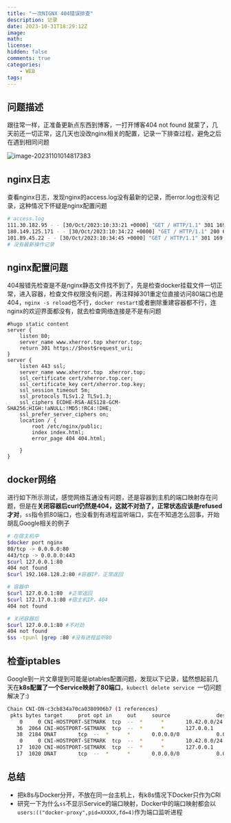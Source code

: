 ```yaml
---
title: "一次NIGNX 404错误排查"
description: 记录
date: 2023-10-31T18:29:12Z
image: 
math: 
license: 
hidden: false
comments: true
categories:
    - WEB
tags:
---
```

## 问题描述

跟往常一样，正准备更新点东西到博客，一打开博客404 not found 就蒙了，几天前还一切正常，这几天也没改nginx相关的配置，记录一下排查过程，避免之后在遇到相同问题

![image-20231101014817383](/images/image-20231101014817383.png)

## nginx日志

查看nginx日志，发现nginx的access.log没有最新的记录，而error.log也没有记录，这种情况下怀疑是nginx配置问题

```bash
# access.log
111.30.182.95 - - [30/Oct/2023:10:33:21 +0000] "GET / HTTP/1.1" 301 169 "-" "DNSPod-Monitor/2.0" "-"
180.149.125.171 - - [30/Oct/2023:10:34:22 +0000] "GET / HTTP/1.1" 200 615 "-" "Mozilla/5.0 (Windows NT 5.1; Win64; x64) AppleWebKit/537.36 (KHTML, like Gecko) Chrome/60.0.3112.90 Safari/537.36" "-"
101.89.45.22 - - [30/Oct/2023:10:34:45 +0000] "GET / HTTP/1.1" 301 169 "-" "DNSPod-Monitor/2.0" "-"
# 没有最新操作记录
```

## nginx配置问题

404报错先检查是不是nginx静态文件找不到了，先是检查docker挂载文件一切正常，进入容器，检查文件权限没有问题，再注释掉301重定位直接访问80端口也是404，`nginx -s reload`也不行，`docker restart`或者删除重建容器都不行，连nginx的欢迎界面都没有，就去检查网络连接是不是有问题

```nginx
#hugo static content
server {
    listen 80;
    server_name www.xherror.top xherror.top;
    return 301 https://$host$request_uri; 
}
server {
    listen 443 ssl; 
    server_name www.xherror.top  xherror.top; 
    ssl_certificate cert/xherror.top.cer; 
    ssl_certificate_key cert/xherror.top.key; 
    ssl_session_timeout 5m;
    ssl_protocols TLSv1.2 TLSv1.3; 
    ssl_ciphers ECDHE-RSA-AES128-GCM-SHA256:HIGH:!aNULL:!MD5:!RC4:!DHE; 
    ssl_prefer_server_ciphers on;
    location / {
        root /etc/nginx/public;        
        index index.html;
        error_page 404 404.html;

    }
}
```

## docker网络

进行如下所示测试，感觉网络互通没有问题，还是容器到主机的端口映射存在问题，但是在**关闭容器后curl仍然是404，这就不对劲了，正常状态应该是refused才对**，`ss`指令抓80端口，也没看到有进程监听端口，实在不知道怎么回事，开始胡乱Google相关的例子

```bash
# 在宿主机中
$docker port nginx
80/tcp -> 0.0.0.0:80
443/tcp -> 0.0.0.0:443
$curl 127.0.0.1:80
404 not found 
$curl 192.168.128.2:80 #容器IP，正常返回

# 容器中
$curl 127.0.0.1:80  #正常返回
$curl 172.17.0.1:80 #宿主机IP，404
404 not found 

# 关闭容器后
$curl 127.0.0.1:80 #不对劲
404 not found 
$ss -tpunl |grep :80 #没有进程监听80
```

## 检查iptables

Google到一片文章提到可能是iptables配置问题，发现以下记录，猛然想起前几天在**k8s配置了一个Service映射了80端口**，`kubectl delete service `一切问题解决了:)

```bash
Chain CNI-DN-c3cb834a70ca0380906b7 (1 references)
 pkts bytes target     prot opt in     out     source               destination         
    0     0 CNI-HOSTPORT-SETMARK  tcp  --  *      *       10.42.0.0/24         0.0.0.0/0            tcp dpt:80
   36  2064 CNI-HOSTPORT-SETMARK  tcp  --  *      *       127.0.0.1            0.0.0.0/0            tcp dpt:80
   38  2184 DNAT       tcp  --  *      *       0.0.0.0/0            0.0.0.0/0            tcp dpt:80 to:10.42.0.8:80
    0     0 CNI-HOSTPORT-SETMARK  tcp  --  *      *       10.42.0.0/24         0.0.0.0/0            tcp dpt:443
   17  1020 CNI-HOSTPORT-SETMARK  tcp  --  *      *       127.0.0.1            0.0.0.0/0            tcp dpt:443
   17  1020 DNAT       tcp  --  *      *       0.0.0.0/0            0.0.0.0/0            tcp dpt:443 to:10.42.0.8:443
```

## 总结

- 把k8s与Docker分开，不放在同一台主机上，有k8s情况下Docker只作为CRI
- 研究一下为什么`ss`不显示Service的端口映射，Docker中的端口映射都会以`users:(("docker-proxy",pid=XXXXX,fd=4)`作为端口监听进程

